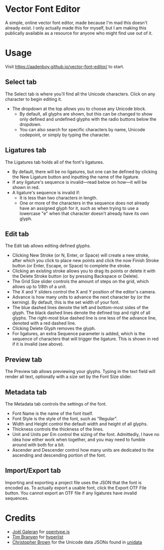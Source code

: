 # Vector Font Editor
A simple, online vector font editor, made because I'm mad this doesn't already exist. I only actually made this for myself, but I am making this publically available as a resource for anyone who might find use out of it.

# Usage
Visit https://aadenboy.github.io/vector-font-editor/ to start.

## Select tab
The Select tab is where you'll find all the Unicode characters. Click on any character to begin editing it. 
* The dropdown at the top allows you to choose any Unicode block.
  * By default, all glyphs are shown, but this can be changed to show only defined and undefined glyphs with the radio buttons below the dropdown.
  * You can also search for specific characters by name, Unicode codepoint, or simply by typing the character.
 
## Ligatures tab
The Ligatures tab holds all of the font's ligatures.
* By default, there will be no ligatures, but one can be defined by clicking the New Ligature button and inputting the name of the ligature.
* If any ligature's sequence is invalid—read below on how—it will be shown in red.
* A ligature's sequence is invalid if:
  * It is less than two characters in length.
  * One or more of the characters in the sequence does not already have an assigned glyph for it, such as when trying to use a lowercase "e" when that character doesn't already have its own glyph.

## Edit tab
The Edit tab allows editing defined glyphs.
* Clicking New Stroke (or N, Enter, or Space) will create a new stroke, after which you click to place new points and click the now Finish Stroke button (or Enter, Escape, or Space) to complete the stroke.
* Clicking an existing stroke allows you to drag its points or delete it with the Delete Stroke button (or by pressing Backspace or Delete).
* The Grid Size slider controls the amount of steps on the grid, which allows up to 1/8th of a unit.
* The X and Y sliders control the X and Y position of the editor's camera.
* Advance is how many units to advance the next character by (or the kerning). By default, this is the set width of your font.
* The blue dashed lines denote the left and bottom-most sides of the glyph. The black dashed lines denote the defined top and right of all glyphs. The right-most blue dashed line is one less of the advance line, denoted with a red dashed line.
* Clicking Delete Glyph removes the glyph.
* For ligatures, an extra Sequence parameter is added, which is the sequence of characters that will trigger the ligature. This is shown in red if it is invalid (see above).

## Preview tab
The Preview tab allows previewing your glyphs. Typing in the text field will render all text, optionally with a size set by the Font Size slider.

## Metadata tab
The Metadata tab controls the settings of the font.
* Font Name is the name of the font itself.
* Font Style is the style of the font, such as "Regular".
* Width and Height control the default width and height of all glyphs.
* Thickness controls the thickness of the lines.
* Unit and Units per Em control the sizing of the font. Admittedly, I have no idea how either work when together, and you may need to fumble around with both for a bit.
* Ascender and Descender control how many units are dedicated to the ascending and descending portion of the font.

## Import/Export tab
Importing and exporting a project file uses the JSON that the font is encoded as. To actually export a usable font, click the Export OTF File button. You cannot export an OTF file if any ligatures have invalid sequences.

# Credits
* [Joël Galeran](https://github.com/Jolg42) for [opentype.js](https://github.com/opentypejs/opentype.js)
* [Tim Branyen](https://github.com/tbranyen) for [hyperlist](https://github.com/tbranyen/hyperlist)
* [Christopher Brown](https://github.com/chbrown) for the Unicode data JSONs found in [unidata](https://github.com/chbrown/unidata)
